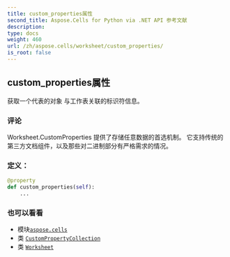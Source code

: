 ```yaml
---
title: custom_properties属性
second_title: Aspose.Cells for Python via .NET API 参考文献
description:
type: docs
weight: 460
url: /zh/aspose.cells/worksheet/custom_properties/
is_root: false
---
```

## custom_properties属性

获取一个代表的对象
与工作表关联的标识符信息。

### 评论

 Worksheet.CustomProperties 提供了存储任意数据的首选机制。
它支持传统的第三方文档组件，以及那些对二进制部分有严格需求的情况。
### 定义：
```python
@property
def custom_properties(self):
    ...
```

### 也可以看看
* 模块[`aspose.cells`](../../)
* 类 [`CustomPropertyCollection`](/cells/python-net/zh/aspose.cells.properties/custompropertycollection)
* 类 [`Worksheet`](/cells/python-net/zh/aspose.cells/worksheet)
